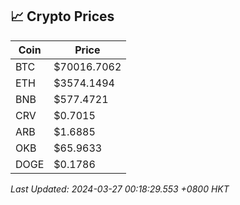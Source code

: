 ## 📈 Crypto Prices

| Coin | Price |
| ---- | ----- |
| BTC | $70016.7062 |
| ETH | $3574.1494 |
| BNB | $577.4721 |
| CRV | $0.7015 |
| ARB | $1.6885 |
| OKB | $65.9633 |
| DOGE | $0.1786 |

_Last Updated: 2024-03-27 00:18:29.553 +0800 HKT_